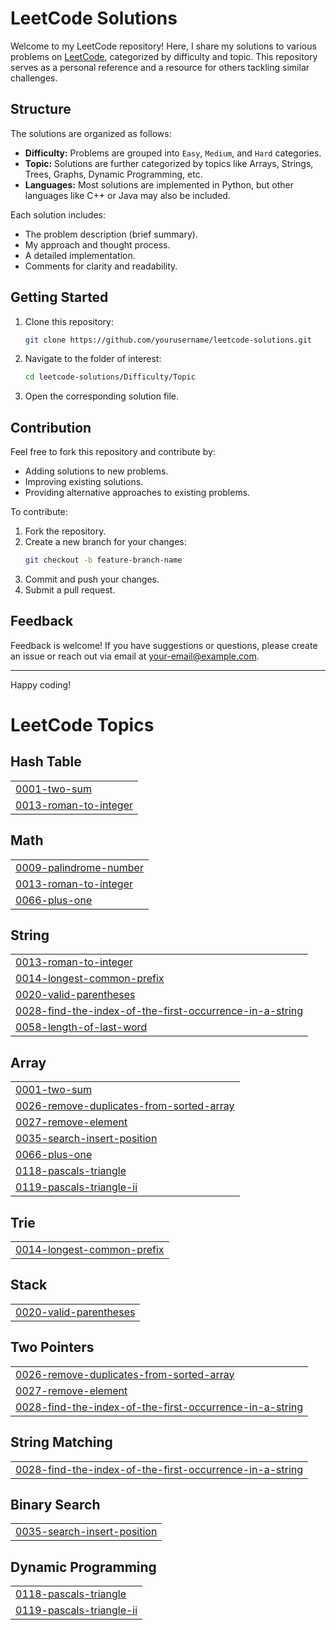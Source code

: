 # LeetCode Solutions

Welcome to my LeetCode repository! Here, I share my solutions to various problems on [LeetCode](https://leetcode.com), categorized by difficulty and topic. This repository serves as a personal reference and a resource for others tackling similar challenges.

## Structure

The solutions are organized as follows:
- **Difficulty:** Problems are grouped into `Easy`, `Medium`, and `Hard` categories.
- **Topic:** Solutions are further categorized by topics like Arrays, Strings, Trees, Graphs, Dynamic Programming, etc.
- **Languages:** Most solutions are implemented in Python, but other languages like C++ or Java may also be included.

Each solution includes:
- The problem description (brief summary).
- My approach and thought process.
- A detailed implementation.
- Comments for clarity and readability.

## Getting Started

1. Clone this repository:
   ```bash
   git clone https://github.com/yourusername/leetcode-solutions.git
   ```
2. Navigate to the folder of interest:
   ```bash
   cd leetcode-solutions/Difficulty/Topic
   ```
3. Open the corresponding solution file.

## Contribution

Feel free to fork this repository and contribute by:
- Adding solutions to new problems.
- Improving existing solutions.
- Providing alternative approaches to existing problems.

To contribute:
1. Fork the repository.
2. Create a new branch for your changes:
   ```bash
   git checkout -b feature-branch-name
   ```
3. Commit and push your changes.
4. Submit a pull request.

## Feedback

Feedback is welcome! If you have suggestions or questions, please create an issue or reach out via email at your-email@example.com.

---

Happy coding!


<!---LeetCode Topics Start-->
# LeetCode Topics
## Hash Table
|  |
| ------- |
| [0001-two-sum](https://github.com/TheLonelyOtaku315/LeetCode/tree/master/0001-two-sum) |
| [0013-roman-to-integer](https://github.com/TheLonelyOtaku315/LeetCode/tree/master/0013-roman-to-integer) |
## Math
|  |
| ------- |
| [0009-palindrome-number](https://github.com/TheLonelyOtaku315/LeetCode/tree/master/0009-palindrome-number) |
| [0013-roman-to-integer](https://github.com/TheLonelyOtaku315/LeetCode/tree/master/0013-roman-to-integer) |
| [0066-plus-one](https://github.com/TheLonelyOtaku315/LeetCode/tree/master/0066-plus-one) |
## String
|  |
| ------- |
| [0013-roman-to-integer](https://github.com/TheLonelyOtaku315/LeetCode/tree/master/0013-roman-to-integer) |
| [0014-longest-common-prefix](https://github.com/TheLonelyOtaku315/LeetCode/tree/master/0014-longest-common-prefix) |
| [0020-valid-parentheses](https://github.com/TheLonelyOtaku315/LeetCode/tree/master/0020-valid-parentheses) |
| [0028-find-the-index-of-the-first-occurrence-in-a-string](https://github.com/TheLonelyOtaku315/LeetCode/tree/master/0028-find-the-index-of-the-first-occurrence-in-a-string) |
| [0058-length-of-last-word](https://github.com/TheLonelyOtaku315/LeetCode/tree/master/0058-length-of-last-word) |
## Array
|  |
| ------- |
| [0001-two-sum](https://github.com/TheLonelyOtaku315/LeetCode/tree/master/0001-two-sum) |
| [0026-remove-duplicates-from-sorted-array](https://github.com/TheLonelyOtaku315/LeetCode/tree/master/0026-remove-duplicates-from-sorted-array) |
| [0027-remove-element](https://github.com/TheLonelyOtaku315/LeetCode/tree/master/0027-remove-element) |
| [0035-search-insert-position](https://github.com/TheLonelyOtaku315/LeetCode/tree/master/0035-search-insert-position) |
| [0066-plus-one](https://github.com/TheLonelyOtaku315/LeetCode/tree/master/0066-plus-one) |
| [0118-pascals-triangle](https://github.com/TheLonelyOtaku315/LeetCode/tree/master/0118-pascals-triangle) |
| [0119-pascals-triangle-ii](https://github.com/TheLonelyOtaku315/LeetCode/tree/master/0119-pascals-triangle-ii) |
## Trie
|  |
| ------- |
| [0014-longest-common-prefix](https://github.com/TheLonelyOtaku315/LeetCode/tree/master/0014-longest-common-prefix) |
## Stack
|  |
| ------- |
| [0020-valid-parentheses](https://github.com/TheLonelyOtaku315/LeetCode/tree/master/0020-valid-parentheses) |
## Two Pointers
|  |
| ------- |
| [0026-remove-duplicates-from-sorted-array](https://github.com/TheLonelyOtaku315/LeetCode/tree/master/0026-remove-duplicates-from-sorted-array) |
| [0027-remove-element](https://github.com/TheLonelyOtaku315/LeetCode/tree/master/0027-remove-element) |
| [0028-find-the-index-of-the-first-occurrence-in-a-string](https://github.com/TheLonelyOtaku315/LeetCode/tree/master/0028-find-the-index-of-the-first-occurrence-in-a-string) |
## String Matching
|  |
| ------- |
| [0028-find-the-index-of-the-first-occurrence-in-a-string](https://github.com/TheLonelyOtaku315/LeetCode/tree/master/0028-find-the-index-of-the-first-occurrence-in-a-string) |
## Binary Search
|  |
| ------- |
| [0035-search-insert-position](https://github.com/TheLonelyOtaku315/LeetCode/tree/master/0035-search-insert-position) |
## Dynamic Programming
|  |
| ------- |
| [0118-pascals-triangle](https://github.com/TheLonelyOtaku315/LeetCode/tree/master/0118-pascals-triangle) |
| [0119-pascals-triangle-ii](https://github.com/TheLonelyOtaku315/LeetCode/tree/master/0119-pascals-triangle-ii) |
<!---LeetCode Topics End-->